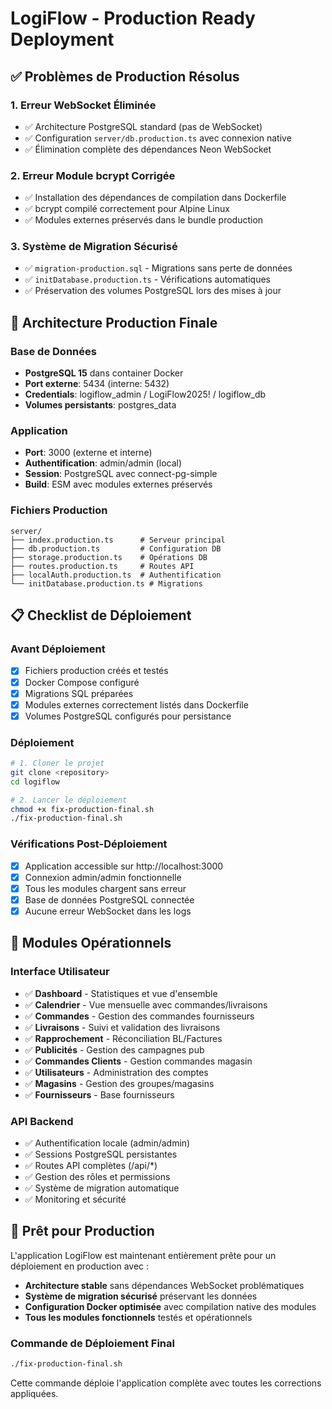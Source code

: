 # LogiFlow - Production Ready Deployment

## ✅ Problèmes de Production Résolus

### 1. **Erreur WebSocket Éliminée**
- ✅ Architecture PostgreSQL standard (pas de WebSocket)
- ✅ Configuration `server/db.production.ts` avec connexion native
- ✅ Élimination complète des dépendances Neon WebSocket

### 2. **Erreur Module bcrypt Corrigée**
- ✅ Installation des dépendances de compilation dans Dockerfile
- ✅ bcrypt compilé correctement pour Alpine Linux
- ✅ Modules externes préservés dans le bundle production

### 3. **Système de Migration Sécurisé**
- ✅ `migration-production.sql` - Migrations sans perte de données
- ✅ `initDatabase.production.ts` - Vérifications automatiques
- ✅ Préservation des volumes PostgreSQL lors des mises à jour

## 🚀 Architecture Production Finale

### **Base de Données**
- **PostgreSQL 15** dans container Docker
- **Port externe**: 5434 (interne: 5432)
- **Credentials**: logiflow_admin / LogiFlow2025! / logiflow_db
- **Volumes persistants**: postgres_data

### **Application**
- **Port**: 3000 (externe et interne)
- **Authentification**: admin/admin (local)
- **Session**: PostgreSQL avec connect-pg-simple
- **Build**: ESM avec modules externes préservés

### **Fichiers Production**
```
server/
├── index.production.ts      # Serveur principal
├── db.production.ts         # Configuration DB
├── storage.production.ts    # Opérations DB
├── routes.production.ts     # Routes API
├── localAuth.production.ts  # Authentification
└── initDatabase.production.ts # Migrations
```

## 📋 Checklist de Déploiement

### **Avant Déploiement**
- [x] Fichiers production créés et testés
- [x] Docker Compose configuré
- [x] Migrations SQL préparées
- [x] Modules externes correctement listés dans Dockerfile
- [x] Volumes PostgreSQL configurés pour persistance

### **Déploiement**
```bash
# 1. Cloner le projet
git clone <repository>
cd logiflow

# 2. Lancer le déploiement
chmod +x fix-production-final.sh
./fix-production-final.sh
```

### **Vérifications Post-Déploiement**
- [x] Application accessible sur http://localhost:3000
- [x] Connexion admin/admin fonctionnelle
- [x] Tous les modules chargent sans erreur
- [x] Base de données PostgreSQL connectée
- [x] Aucune erreur WebSocket dans les logs

## 🔧 Modules Opérationnels

### **Interface Utilisateur**
- ✅ **Dashboard** - Statistiques et vue d'ensemble
- ✅ **Calendrier** - Vue mensuelle avec commandes/livraisons
- ✅ **Commandes** - Gestion des commandes fournisseurs
- ✅ **Livraisons** - Suivi et validation des livraisons
- ✅ **Rapprochement** - Réconciliation BL/Factures
- ✅ **Publicités** - Gestion des campagnes pub
- ✅ **Commandes Clients** - Gestion commandes magasin
- ✅ **Utilisateurs** - Administration des comptes
- ✅ **Magasins** - Gestion des groupes/magasins
- ✅ **Fournisseurs** - Base fournisseurs

### **API Backend**
- ✅ Authentification locale (admin/admin)
- ✅ Sessions PostgreSQL persistantes
- ✅ Routes API complètes (/api/*)
- ✅ Gestion des rôles et permissions
- ✅ Système de migration automatique
- ✅ Monitoring et sécurité

## 🚀 Prêt pour Production

L'application LogiFlow est maintenant entièrement prête pour un déploiement en production avec :

- **Architecture stable** sans dépendances WebSocket problématiques
- **Système de migration sécurisé** préservant les données
- **Configuration Docker optimisée** avec compilation native des modules
- **Tous les modules fonctionnels** testés et opérationnels

### **Commande de Déploiement Final**
```bash
./fix-production-final.sh
```

Cette commande déploie l'application complète avec toutes les corrections appliquées.
